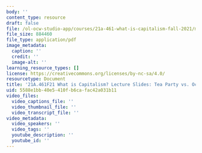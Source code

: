 ```yaml
---
body: ''
content_type: resource
draft: false
file: /ol-ocw-studio-app/courses/21a-461-what-is-capitalism-fall-2021/mit21a_461f21_sess20_sess21.pdf
file_size: 884460
file_type: application/pdf
image_metadata:
  caption: ''
  credit: ''
  image-alt: ''
learning_resource_types: []
license: https://creativecommons.org/licenses/by-nc-sa/4.0/
resourcetype: Document
title: '21A.461F21 What is Capitalism? Lecture Slides: Tea Party vs. Occupy Wall Street'
uid: 5588e1bb-40e5-410f-b6ca-fac42a031b11
video_files:
  video_captions_file: ''
  video_thumbnail_file: ''
  video_transcript_file: ''
video_metadata:
  video_speakers: ''
  video_tags: ''
  youtube_description: ''
  youtube_id: ''
---
```

